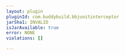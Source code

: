 ```yaml
---
layout: plugin
pluginId: com.buddybuild.bbjunitinterceptor
jarSha1: INVALID
isJarAvailable: true
error: NONE
violations: []

---
```

